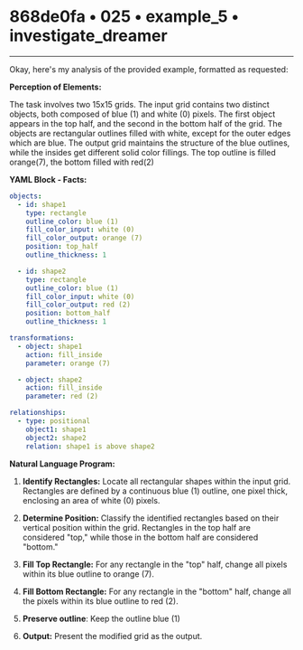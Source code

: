 # 868de0fa • 025 • example_5 • investigate_dreamer

---
Okay, here's my analysis of the provided example, formatted as requested:

**Perception of Elements:**

The task involves two 15x15 grids. The input grid contains two distinct objects, both composed of blue (1) and white (0) pixels. The first object appears in the top half, and the second in the bottom half of the grid. The objects are rectangular outlines filled with white, except for the outer edges which are blue. The output grid maintains the structure of the blue outlines, while the insides get different solid color fillings. The top outline is filled orange(7), the bottom filled with red(2)

**YAML Block - Facts:**



```yaml
objects:
  - id: shape1
    type: rectangle
    outline_color: blue (1)
    fill_color_input: white (0)
    fill_color_output: orange (7)
    position: top_half
    outline_thickness: 1

  - id: shape2
    type: rectangle
    outline_color: blue (1)
    fill_color_input: white (0)
    fill_color_output: red (2)
    position: bottom_half
    outline_thickness: 1

transformations:
  - object: shape1
    action: fill_inside
    parameter: orange (7)

  - object: shape2
    action: fill_inside
    parameter: red (2)

relationships:
  - type: positional
    object1: shape1
    object2: shape2
    relation: shape1 is above shape2

```



**Natural Language Program:**

1.  **Identify Rectangles:** Locate all rectangular shapes within the input grid. Rectangles are defined by a continuous blue (1) outline, one pixel thick, enclosing an area of white (0) pixels.

2.  **Determine Position:** Classify the identified rectangles based on their vertical position within the grid. Rectangles in the top half are considered "top," while those in the bottom half are considered "bottom."

3. **Fill Top Rectangle:** For any rectangle in the "top" half, change all pixels within its blue outline to orange (7).

4.  **Fill Bottom Rectangle:** For any rectangle in the "bottom" half, change all the pixels within its blue outline to red (2).

5. **Preserve outline**: Keep the outline blue (1)

6.  **Output:** Present the modified grid as the output.

